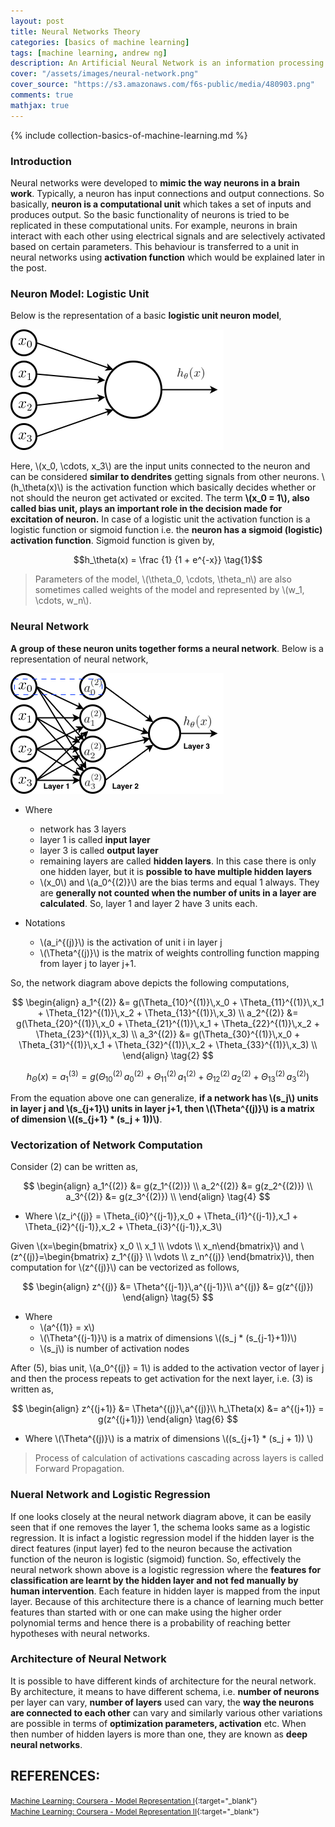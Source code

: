 ```yaml
---
layout: post
title: Neural Networks Theory
categories: [basics of machine learning]
tags: [machine learning, andrew ng]
description: An Artificial Neural Network is an information processing paradigm that is inspired by the way biological nervous systems, such as the brain, process information
cover: "/assets/images/neural-network.png"
cover_source: "https://s3.amazonaws.com/f6s-public/media/480903.png"
comments: true
mathjax: true
---
```


{% include collection-basics-of-machine-learning.md %}

### Introduction
Neural networks were developed to **mimic the way neurons in a brain work**. Typically, a neuron has input connections and output connections. So basically, **neuron is a computational unit** which takes a set of inputs and produces output. So the basic functionality of neurons is tried to be replicated in these computational units. For example, neurons in brain interact with each other using electrical signals and are selectively activated based on certain parameters. This behaviour is transferred to a unit in neural networks using **activation function** which would be explained later in the post.

### Neuron Model: Logistic Unit
Below is the representation of a basic **logistic unit neuron model**,

![Logistic Unit](/assets/2017-09-21-neural-networks/fig-1-logistic-unit.png?raw=true)

Here, \\(x_0, \cdots, x_3\\) are the input units connected to the neuron and can be considered **similar to dendrites** getting signals from other neurons. \\(h_\theta(x)\\) is the activation function which basically decides whether or not should the neuron get activated or excited. The term **\\(x_0 = 1\\), also called bias unit, plays an important role in the decision made for excitation of neuron.** In case of a logistic unit the activation function is a logistic function or sigmoid function i.e. the **neuron has a sigmoid (logistic) activation function**. Sigmoid function is given by,

$$h_\theta(x) = \frac {1} {1 + e^{-x}} \tag{1}$$

> Parameters of the model, \\(\theta_0, \cdots, \theta_n\\) are also sometimes called weights of the model and represented by \\(w_1, \cdots, w_n\\).

### Neural Network
**A group of these neuron units together forms a neural network**. Below is a representation of neural network, 

![Neural Network](/assets/2017-09-21-neural-networks/fig-2-neural-network.png?raw=true)

* Where
  * network has 3 layers
  * layer 1 is called **input layer**
  * layer 3 is called **output layer**
  * remaining layers are called **hidden layers**. In this case there is only one hidden layer, but it is **possible to have multiple hidden layers**
  * \\(x_0\\) and \\(a_0^{(2)}\\) are the bias terms and equal 1 always. They are **generally not counted when the number of units in a layer are calculated**. So, layer 1 and layer 2 have 3 units each.

* Notations
  * \\(a_i^{(j)}\\) is the activation of unit i in layer j
  * \\(\Theta^{(j)}\\) is the matrix of weights controlling function mapping from layer j to layer j+1.

So, the network diagram above depicts the following computations,

$$
  \begin{align}
    a_1^{(2)} &= g(\Theta_{10}^{(1)}\,x_0 + \Theta_{11}^{(1)}\,x_1 + \Theta_{12}^{(1)}\,x_2 + \Theta_{13}^{(1)}\,x_3) \\
    a_2^{(2)} &= g(\Theta_{20}^{(1)}\,x_0 + \Theta_{21}^{(1)}\,x_1 + \Theta_{22}^{(1)}\,x_2 + \Theta_{23}^{(1)}\,x_3) \\
    a_3^{(2)} &= g(\Theta_{30}^{(1)}\,x_0 + \Theta_{31}^{(1)}\,x_1 + \Theta_{32}^{(1)}\,x_2 + \Theta_{33}^{(1)}\,x_3) \\
  \end{align}
  \tag{2}
$$

$$h_\Theta(x) = a_1^{(3)} = g(\Theta_{10}^{(2)}\,a_0^{(2)} + \Theta_{11}^{(2)}\,a_1^{(2)} + \Theta_{12}^{(2)}\,a_2^{(2)} + \Theta_{13}^{(2)}\,a_3^{(2)}) \tag{3}$$

From the equation above one can generalize, **if a network has \\(s_j\\) units in layer j and \\(s\_{j+1}\\) units in layer j+1, then \\(\Theta^{(j)}\\) is a matrix of dimension \\((s\_{j+1} * (s_j + 1))\\)**.


### Vectorization of Network Computation

Consider (2) can be written as,

$$
  \begin{align}
    a_1^{(2)} &= g(z_1^{(2)}) \\
    a_2^{(2)} &= g(z_2^{(2)}) \\
    a_3^{(2)} &= g(z_3^{(2)}) \\
  \end{align}
  \tag{4}
$$

* Where \\(z_i^{(j)} = \Theta\_{i0}^{(j-1)}\,x_0 + \Theta\_{i1}^{(j-1)}\,x_1 + \Theta\_{i2}^{(j-1)}\,x_2 + \Theta\_{i3}^{(j-1)}\,x_3\\)

Given \\(x=\begin{bmatrix} x_0 \\\\ x_1 \\\\ \vdots \\\\ x_n\end{bmatrix}\\) and \\(z^{(j)}=\begin{bmatrix} z_1^{(j)} \\\\ \vdots \\\\ z_n^{(j)} \end{bmatrix}\\), then computation for \\(z^{(j)}\\) can be vectorized as follows,

$$
  \begin{align}
    z^{(j)} &= \Theta^{(j-1)}\,a^{(j-1)}\\
    a^{(j)} &= g(z^{(j)})
  \end{align}
  \tag{5}
$$

* Where 
  * \\(a^{(1)} = x\\)
  * \\(\Theta^{(j-1)}\\) is a matrix of dimensions \\((s_j * (s_{j-1}+1))\\)
  * \\(s_j\\) is number of activation nodes


After (5), bias unit, \\(a_0^{(j)} = 1\\) is added to the activation vector of layer j and then the process repeats to get activation for the next layer, i.e. (3) is written as,

$$
  \begin{align}
    z^{(j+1)} &= \Theta^{(j)}\,a^{(j)}\\
    h_\Theta(x) &= a^{(j+1)} = g(z^{(j+1)})
  \end{align}
  \tag{6}
$$ 

* Where \\(\Theta^{(j)}\\) is a matrix of dimensions \\((s_{j+1} * (s_j + 1)) \\)

> Process of calculation of activations cascading across layers is called Forward Propagation.

### Nueral Network and Logistic Regression

If one looks closely at the neural network diagram above, it can be easily seen that if one removes the layer 1, the schema looks same as a logistic regression. It is infact a logistic regression model if the hidden layer is the direct features (input layer) fed to the neuron because the activation function of the neuron is logistic (sigmoid) function. So, effectively the neural network shown above is a logistic regression where the **features for classification are learnt by the hidden layer and not fed manually by human intervention**. Each feature in hidden layer is mapped from the input layer. Because of this architecture there is a chance of learning much better features than started with or one can make using the higher order polynomial terms and hence there is a probability of reaching better hypotheses with neural networks.

### Architecture of Neural Network
It is possible to have different kinds of architecture for the neural network. By architecture, it means to have different schema, i.e. **number of neurons** per layer can vary, **number of layers** used can vary, the **way the neurons are connected to each other** can vary and similarly various other variations are possible in terms of **optimization parameters, activation** etc. When then number of hidden layers is more than one, they are known as **deep neural networks**.

## REFERENCES:

<small>[Machine Learning: Coursera - Model Representation I](https://www.coursera.org/learn/machine-learning/lecture/ka3jK/model-representation-i){:target="_blank"}</small><br>
<small>[Machine Learning: Coursera - Model Representation II](https://www.coursera.org/learn/machine-learning/lecture/Hw3VK/model-representation-ii){:target="_blank"}</small>
